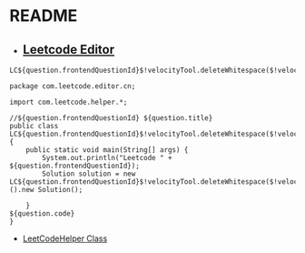 # README

- ## [Leetcode Editor](https://github.com/shuzijun/leetcode-editor)

```
LC${question.frontendQuestionId}$!velocityTool.deleteWhitespace($!velocityTool.camelCaseName(${question.titleSlug}))
```

```
package com.leetcode.editor.cn;

import com.leetcode.helper.*;

//${question.frontendQuestionId} ${question.title}
public class LC${question.frontendQuestionId}$!velocityTool.deleteWhitespace($!velocityTool.camelCaseName(${question.titleSlug})){
    public static void main(String[] args) {
        System.out.println("Leetcode " + ${question.frontendQuestionId});
        Solution solution = new LC${question.frontendQuestionId}$!velocityTool.deleteWhitespace($!velocityTool.camelCaseName(${question.titleSlug}))().new Solution();
        
    }
${question.code}
}
```

- [LeetCodeHelper Class](src/main/java/com/leetcode/helper/LeetCodeHelper.java)
